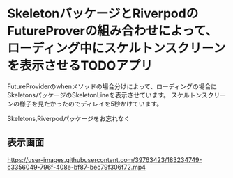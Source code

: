# SkeletonパッケージとRiverpodのFutureProverの組み合わせによって、ローディング中にスケルトンスクリーンを表示させるTODOアプリ

FutureProviderのwhenメソッドの場合分けによって、ローディングの場合にSkeletonsパッケージのSkeletonLineを表示させています。
スケルトンスクリーンの様子を見たかったのでディレイを5秒かけています。

Skeletons,Riverpodパッケージをお忘れなく

## 表示画面

https://user-images.githubusercontent.com/39763423/183234749-c3356049-796f-408e-bf87-bec79f306f72.mp4
